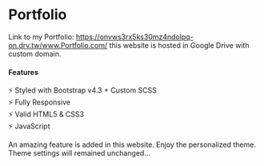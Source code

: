# Portfolio

Link to my Portfolio: https://onvws3rx5ks30mz4ndolpq-on.drv.tw/www.Portfolio.com/ this website is hosted in Google Drive with custom domain.

<h4><b>Features</b></h4>
⚡️ Styled with Bootstrap v4.3 + Custom SCSS<br>
⚡️ Fully Responsive<br>
⚡️ Valid HTML5 & CSS3<br>
⚡️ JavaScript <br>

<p>An amazing feature is added in this website. Enjoy the personalized theme. Theme settings will remained unchanged...</p>



